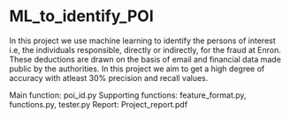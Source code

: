 # ML_to_identify_POI
In this project we use machine learning to identify the persons of interest i.e, the individuals responsible, directly or indirectly, for the fraud at Enron. 
These deductions are drawn on the basis of email and financial data made public by the authorities. In this project we aim to get a high degree of accuracy with atleast 30% precision and recall values.

Main function: poi_id.py
Supporting functions: feature_format.py, functions.py, tester.py
Report: Project_report.pdf
